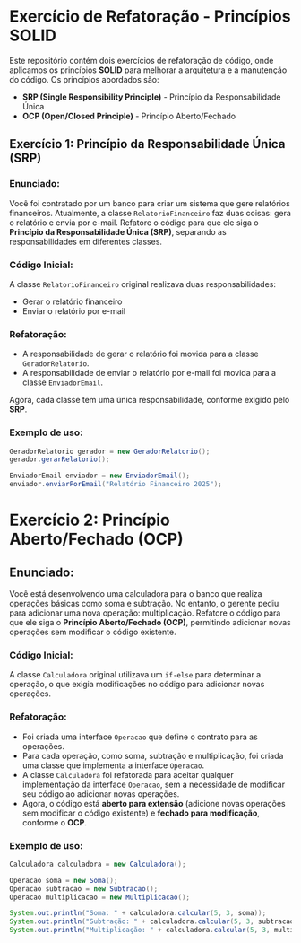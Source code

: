 # Exercício de Refatoração - Princípios SOLID

Este repositório contém dois exercícios de refatoração de código, onde aplicamos os princípios **SOLID** para melhorar a arquitetura e a manutenção do código. Os princípios abordados são:

- **SRP (Single Responsibility Principle)** - Princípio da Responsabilidade Única
- **OCP (Open/Closed Principle)** - Princípio Aberto/Fechado

## Exercício 1: Princípio da Responsabilidade Única (SRP)

### Enunciado:

Você foi contratado por um banco para criar um sistema que gere relatórios financeiros. Atualmente, a classe `RelatorioFinanceiro` faz duas coisas: gera o relatório e envia por e-mail. Refatore o código para que ele siga o **Princípio da Responsabilidade Única (SRP)**, separando as responsabilidades em diferentes classes.

### Código Inicial:

A classe `RelatorioFinanceiro` original realizava duas responsabilidades:
- Gerar o relatório financeiro
- Enviar o relatório por e-mail

### Refatoração:

- A responsabilidade de gerar o relatório foi movida para a classe `GeradorRelatorio`.
- A responsabilidade de enviar o relatório por e-mail foi movida para a classe `EnviadorEmail`.

Agora, cada classe tem uma única responsabilidade, conforme exigido pelo **SRP**.

### Exemplo de uso:

```java
GeradorRelatorio gerador = new GeradorRelatorio();
gerador.gerarRelatorio();

EnviadorEmail enviador = new EnviadorEmail();
enviador.enviarPorEmail("Relatório Financeiro 2025");
```

# Exercício 2: Princípio Aberto/Fechado (OCP)

## Enunciado:
Você está desenvolvendo uma calculadora para o banco que realiza operações básicas como soma e subtração. No entanto, o gerente pediu para adicionar uma nova operação: multiplicação. Refatore o código para que ele siga o **Princípio Aberto/Fechado (OCP)**, permitindo adicionar novas operações sem modificar o código existente.

### Código Inicial:
A classe `Calculadora` original utilizava um `if-else` para determinar a operação, o que exigia modificações no código para adicionar novas operações.

### Refatoração:
- Foi criada uma interface `Operacao` que define o contrato para as operações.
- Para cada operação, como soma, subtração e multiplicação, foi criada uma classe que implementa a interface `Operacao`.
- A classe `Calculadora` foi refatorada para aceitar qualquer implementação da interface `Operacao`, sem a necessidade de modificar seu código ao adicionar novas operações.
- Agora, o código está **aberto para extensão** (adicione novas operações sem modificar o código existente) e **fechado para modificação**, conforme o **OCP**.

### Exemplo de uso:

```java
Calculadora calculadora = new Calculadora();

Operacao soma = new Soma();
Operacao subtracao = new Subtracao();
Operacao multiplicacao = new Multiplicacao();

System.out.println("Soma: " + calculadora.calcular(5, 3, soma));          // 5 + 3 = 8
System.out.println("Subtração: " + calculadora.calcular(5, 3, subtracao)); // 5 - 3 = 2
System.out.println("Multiplicação: " + calculadora.calcular(5, 3, multiplicacao)); // 5 * 3 = 15

